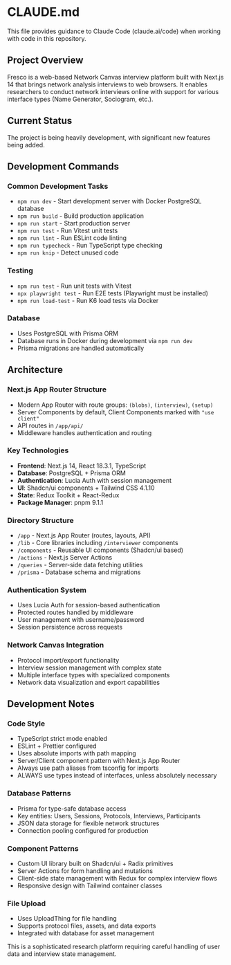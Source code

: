 # CLAUDE.md

This file provides guidance to Claude Code (claude.ai/code) when working with code in this repository.

## Project Overview

Fresco is a web-based Network Canvas interview platform built with Next.js 14 that brings network analysis interviews to web browsers. It enables researchers to conduct network interviews online with support for various interface types (Name Generator, Sociogram, etc.).

## Current Status

The project is being heavily development, with significant new features being added.

## Development Commands

### Common Development Tasks

- `npm run dev` - Start development server with Docker PostgreSQL database
- `npm run build` - Build production application
- `npm run start` - Start production server
- `npm run test` - Run Vitest unit tests
- `npm run lint` - Run ESLint code linting
- `npm run typecheck` - Run TypeScript type checking
- `npm run knip` - Detect unused code

### Testing

- `npm run test` - Run unit tests with Vitest
- `npx playwright test` - Run E2E tests (Playwright must be installed)
- `npm run load-test` - Run K6 load tests via Docker

### Database

- Uses PostgreSQL with Prisma ORM
- Database runs in Docker during development via `npm run dev`
- Prisma migrations are handled automatically

## Architecture

### Next.js App Router Structure

- Modern App Router with route groups: `(blobs)`, `(interview)`, `(setup)`
- Server Components by default, Client Components marked with `"use client"`
- API routes in `/app/api/`
- Middleware handles authentication and routing

### Key Technologies

- **Frontend**: Next.js 14, React 18.3.1, TypeScript
- **Database**: PostgreSQL + Prisma ORM
- **Authentication**: Lucia Auth with session management
- **UI**: Shadcn/ui components + Tailwind CSS 4.1.10
- **State**: Redux Toolkit + React-Redux
- **Package Manager**: pnpm 9.1.1

### Directory Structure

- `/app` - Next.js App Router (routes, layouts, API)
- `/lib` - Core libraries including `/interviewer` components
- `/components` - Reusable UI components (Shadcn/ui based)
- `/actions` - Next.js Server Actions
- `/queries` - Server-side data fetching utilities
- `/prisma` - Database schema and migrations

### Authentication System

- Uses Lucia Auth for session-based authentication
- Protected routes handled by middleware
- User management with username/password
- Session persistence across requests

### Network Canvas Integration

- Protocol import/export functionality
- Interview session management with complex state
- Multiple interface types with specialized components
- Network data visualization and export capabilities

## Development Notes

### Code Style

- TypeScript strict mode enabled
- ESLint + Prettier configured
- Uses absolute imports with path mapping
- Server/Client component pattern with Next.js App Router
- Always use path aliases from tsconfig for imports
- ALWAYS use types instead of interfaces, unless absolutely necessary

### Database Patterns

- Prisma for type-safe database access
- Key entities: Users, Sessions, Protocols, Interviews, Participants
- JSON data storage for flexible network structures
- Connection pooling configured for production

### Component Patterns

- Custom UI library built on Shadcn/ui + Radix primitives
- Server Actions for form handling and mutations
- Client-side state management with Redux for complex interview flows
- Responsive design with Tailwind container classes

### File Upload

- Uses UploadThing for file handling
- Supports protocol files, assets, and data exports
- Integrated with database for asset management

This is a sophisticated research platform requiring careful handling of user data and interview state management.